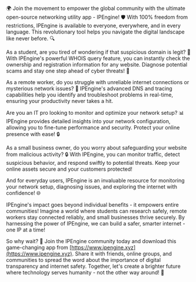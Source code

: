 🌍 Join the movement to empower the global community with the ultimate open-source networking utility app - IPEngine! 🛡️ With 100% freedom from restrictions, IPEngine is available to everyone, everywhere, and in every language. This revolutionary tool helps you navigate the digital landscape like never before. 🔍

As a student, are you tired of wondering if that suspicious domain is legit? 🤔 With IPEngine's powerful WHOIS query feature, you can instantly check the ownership and registration information for any website. Diagnose potential scams and stay one step ahead of cyber threats! 💪

As a remote worker, do you struggle with unreliable internet connections or mysterious network issues? 🔧 IPEngine's advanced DNS and tracing capabilities help you identify and troubleshoot problems in real-time, ensuring your productivity never takes a hit.

Are you an IT pro looking to monitor and optimize your network setup? 📊 IPEngine provides detailed insights into your network configuration, allowing you to fine-tune performance and security. Protect your online presence with ease! 🔒

As a small business owner, do you worry about safeguarding your website from malicious activity? 🔒 With IPEngine, you can monitor traffic, detect suspicious behavior, and respond swiftly to potential threats. Keep your online assets secure and your customers protected!

And for everyday users, IPEngine is an invaluable resource for monitoring your network setup, diagnosing issues, and exploring the internet with confidence! 🌐

IPEngine's impact goes beyond individual benefits - it empowers entire communities! Imagine a world where students can research safely, remote workers stay connected reliably, and small businesses thrive securely. By harnessing the power of IPEngine, we can build a safer, smarter internet - one IP at a time!

So why wait? 🚀 Join the IPEngine community today and download this game-changing app from [https://www.ipengine.xyz](https://www.ipengine.xyz). Share it with friends, online groups, and communities to spread the word about the importance of digital transparency and internet safety. Together, let's create a brighter future where technology serves humanity - not the other way around! 🌟
